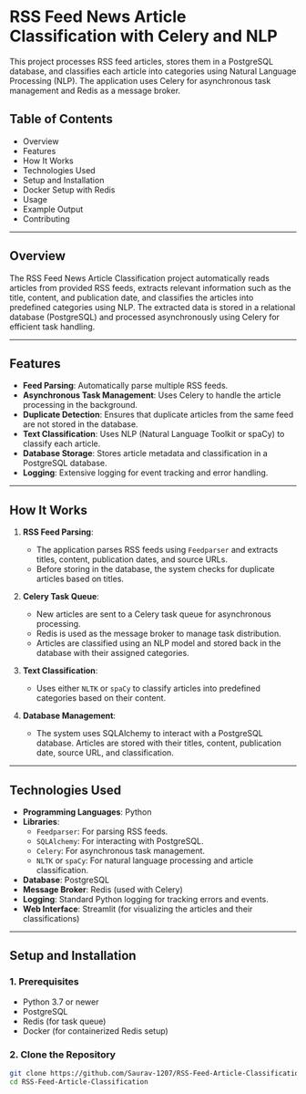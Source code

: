 # RSS Feed News Article Classification with Celery and NLP

This project processes RSS feed articles, stores them in a PostgreSQL database, and classifies each article into categories using Natural Language Processing (NLP). The application uses Celery for asynchronous task management and Redis as a message broker.

## Table of Contents
- Overview
- Features
- How It Works
- Technologies Used
- Setup and Installation
- Docker Setup with Redis
- Usage
- Example Output
- Contributing

---

## Overview

The RSS Feed News Article Classification project automatically reads articles from provided RSS feeds, extracts relevant information such as the title, content, and publication date, and classifies the articles into predefined categories using NLP. The extracted data is stored in a relational database (PostgreSQL) and processed asynchronously using Celery for efficient task handling.

---

## Features
- **Feed Parsing**: Automatically parse multiple RSS feeds.
- **Asynchronous Task Management**: Uses Celery to handle the article processing in the background.
- **Duplicate Detection**: Ensures that duplicate articles from the same feed are not stored in the database.
- **Text Classification**: Uses NLP (Natural Language Toolkit or spaCy) to classify each article.
- **Database Storage**: Stores article metadata and classification in a PostgreSQL database.
- **Logging**: Extensive logging for event tracking and error handling.

---

## How It Works
1. **RSS Feed Parsing**:
   - The application parses RSS feeds using `Feedparser` and extracts titles, content, publication dates, and source URLs.
   - Before storing in the database, the system checks for duplicate articles based on titles.

2. **Celery Task Queue**:
   - New articles are sent to a Celery task queue for asynchronous processing.
   - Redis is used as the message broker to manage task distribution.
   - Articles are classified using an NLP model and stored back in the database with their assigned categories.

3. **Text Classification**:
   - Uses either `NLTK` or `spaCy` to classify articles into predefined categories based on their content.

4. **Database Management**:
   - The system uses SQLAlchemy to interact with a PostgreSQL database. Articles are stored with their titles, content, publication date, source URL, and classification.

---

## Technologies Used
- **Programming Languages**: Python
- **Libraries**:
  - `Feedparser`: For parsing RSS feeds.
  - `SQLAlchemy`: For interacting with PostgreSQL.
  - `Celery`: For asynchronous task management.
  - `NLTK` or `spaCy`: For natural language processing and article classification.
- **Database**: PostgreSQL
- **Message Broker**: Redis (used with Celery)
- **Logging**: Standard Python logging for tracking errors and events.
- **Web Interface**: Streamlit (for visualizing the articles and their classifications)

---

## Setup and Installation

### 1. Prerequisites
- Python 3.7 or newer
- PostgreSQL
- Redis (for task queue)
- Docker (for containerized Redis setup)

### 2. Clone the Repository
```bash
git clone https://github.com/Saurav-1207/RSS-Feed-Article-Classification.git
cd RSS-Feed-Article-Classification
